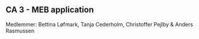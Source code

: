 CA 3 - MEB application
---------------------------------------------------------------------------------------------------------------------------------

Medlemmer: Bettina Løfmark, Tanja Cederholm, Christoffer Pejlby & Anders Rasmussen
